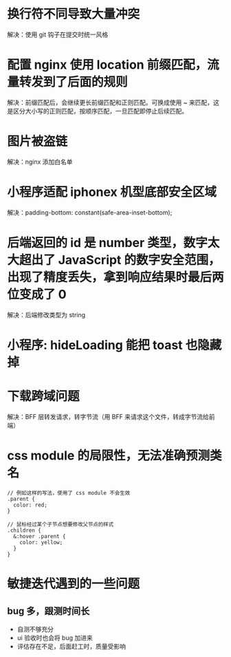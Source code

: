 # 换行符不同导致大量冲突

解决：使用 git 钩子在提交时统一风格

# 配置 nginx 使用 location 前缀匹配，流量转发到了后面的规则

解决：前缀匹配后，会继续更长前缀匹配和正则匹配。可换成使用 ~ 来匹配，这是区分大小写的正则匹配，按顺序匹配，一旦匹配即停止后续匹配。

# 图片被盗链

解决：nginx 添加白名单

# 小程序适配 iphonex 机型底部安全区域

解决：padding-bottom: constant(safe-area-inset-bottom);

# 后端返回的 id 是 number 类型，数字太大超出了 JavaScript 的数字安全范围，出现了精度丢失，拿到响应结果时最后两位变成了 0

解决：后端修改类型为 string

# 小程序: hideLoading 能把 toast 也隐藏掉

# 下载跨域问题

解决：BFF 层转发请求，转字节流（用 BFF 来请求这个文件，转成字节流给前端）

# css module 的局限性，无法准确预测类名

```less
// 例如这样的写法，使用了 css module 不会生效
.parent {
  color: red;
}

// 鼠标经过某个子节点想要修改父节点的样式
.children {
  &:hover .parent {
    color: yellow;
  }
}
```

# 敏捷迭代遇到的一些问题

## bug 多，跟测时间长

- 自测不够充分
- ui 验收时也会将 bug 加进来
- 评估存在不足，后面赶工时，质量受影响
